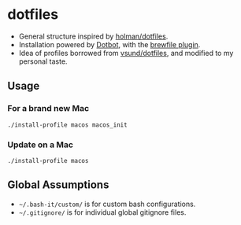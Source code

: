 # dotfiles

- General structure inspired by [holman/dotfiles](https://github.com/holman/dotfiles).
- Installation powered by [Dotbot](https://github.com/anishathalye/dotbot), with the [brewfile plugin](https://github.com/sobolevn/dotbot-brewfile). 
- Idea of profiles borrowed from [vsund/dotfiles](https://github.com/vsund/dotfiles), and modified to my personal taste.

## Usage

### For a brand new Mac

```
./install-profile macos macos_init
```

### Update on a Mac

```
./install-profile macos
```

## Global Assumptions

- `~/.bash-it/custom/` is for custom bash configurations.
- `~/.gitignore/` is for individual global gitignore files.
